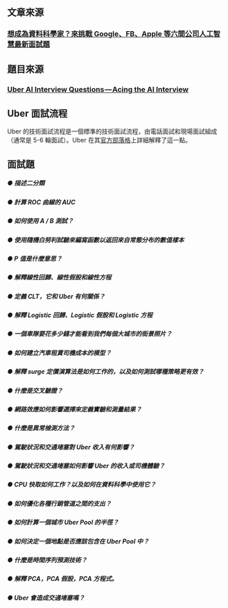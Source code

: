## 文章來源
### [想成為資料科學家？來挑戰 Google、FB、Apple 等六間公司人工智慧最新面試題](https://www.inside.com.tw/2018/04/24/data-scientist-interview)

## 題目來源
### [Uber AI Interview Questions — Acing the AI Interview](https://medium.com/acing-ai/uber-ai-interview-questions-acing-the-ai-interview-9532794bc057)

## Uber 面試流程
Uber 的技術面試流程是一個標準的技術面試流程，由電話面試和現場面試組成（通常是 5-6 輪面試）。Uber 在其[官方部落格](https://eng.uber.com/engineering-interview/)上詳細解釋了這一點。

## 面試題
##### ● 描述二分類
##### ● 計算 ROC 曲線的 AUC
##### ● 如何使用 A / B 測試？
##### ● 使用隨機白努利試驗來編寫函數以返回來自常態分布的數值樣本
##### ● P 值是什麼意思？
##### ● 解釋線性回歸、線性假設和線性方程
##### ● 定義 CLT，它和 Uber 有何關係？
##### ● 解釋 Logistic 回歸、Logistic 假設和 Logistic 方程
##### ● 一個車隊要花多少錢才能看到我們每個大城市的街景照片？
##### ● 如何建立汽車租賃司機成本的模型？
##### ● 解釋 surge 定價演算法是如何工作的，以及如何測試哪種策略更有效？
##### ● 什麼是交叉驗證？
##### ● 網路效應如何影響選擇來定義實驗和測量結果？
##### ● 什麼是異常檢測方法？
##### ● 駕駛狀況和交通堵塞對 Uber 收入有何影響？
##### ● 駕駛狀況和交通堵塞如何影響 Uber 的收入或司機體驗？
##### ● CPU 快取如何工作？以及如何在資料科學中使用它？
##### ● 如何優化各種行銷管道之間的支出？
##### ● 如何計算一個城市 Uber Pool 的半徑？
##### ● 如何決定一個地點是否應該包含在 Uber Pool 中？
##### ● 什麼是時間序列預測技術？
##### ● 解釋 PCA，PCA 假設，PCA 方程式。
##### ● Uber 會造成交通堵塞嗎？
